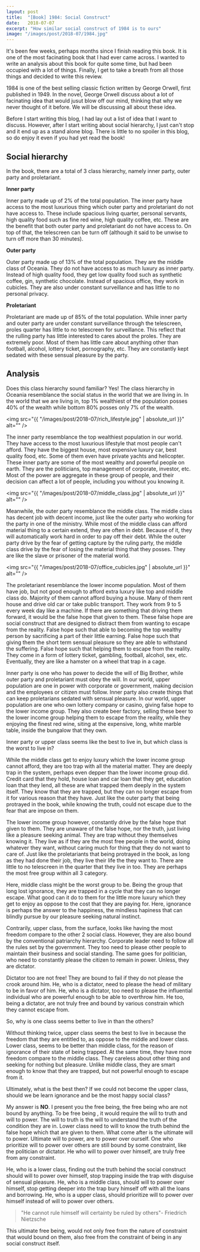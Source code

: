 ```yaml
---
layout: post
title:  "[Book] 1984: Social Construct"
date:   2018-07-07
excerpt: "How similar social construct of 1984 is to ours"
image: "/images/post/2018-07/1984.jpg"
---
```


It's been few weeks, perhaps months since I finish reading this book. It is one of the most facinating book that I had ever came across. I wanted to write an analysis about this book for quite some time, but had been occupied with a lot of things. Finally, I get to take a breath from all those things and decided to write this review. 

1984 is one of the best selling classic fiction written by George Orwell, first published in 1949. In the novel, George Orwell discuss about a lot of facinating idea that would jusut blow off our mind, thinking that why we never thought of it before. We will be discussing all about these idea. 

Before I start writing this blog, I had lay out a list of idea that I want to discuss. However, after I start writing about social hierarchy, I just can't stop and it end up as a stand alone blog. There is little to no spoiler in this blog, so do enjoy it even if you had yet read the book!  

## Social hierarchy

In the book, there are a total of 3 class hierarchy, namely inner party, outer party and proletariant. 

**Inner party**

Inner party made up of 2% of the total population. The inner party have access to the most luxurious thing which outer party and proletariant do not have access to. These include spacious living quarter, personal servants, high quality food such as fine red wine, high quality coffee, etc. These are the benefit that both outer party and proletariant do not have access to. On top of that, the telescreen can be turn off (although it said to be unwise to turn off more than 30 minutes).

**Outer party**

Outer party made up of 13% of the total population. They are the middle class of Oceania. They do not have access to as much luxury as inner party. Instead of high quality food, they get low quality food such as synthetic coffee, gin, synthetic chocolate. Instead of spacious office, they work in cubicles. They are also under constant surveillance and has little to no personal privacy. 

**Proletariant**

Proletariant are made up of 85% of the total population. While inner party and outer party are under constant surveillance through the telescreen, proles quarter has little to no telescreen for surveillance. This reflect that the rulling party has little interested to cares about the proles. They are extremely poor. Most of them has little care about anything other than football, alcohol, lottery ticket, pornography, etc. They are constantly kept sedated with these sensual pleasure by the party. 

## Analysis

Does this class hierarchy sound familiar? Yes! The class hierarchy in Oceania resemblance the social status in the world that we are living in. In the world that we are living in, top 1% wealthiest of the population posses 40% of the wealth while bottom 80% posses only 7% of the wealth. 

<span class="image right"><img src="{{ "/images/post/2018-07/rich_lifestyle.jpg" | absolute_url }}" alt="" /></span>

The inner party resemblance the top wealthiest population in our world. They have access to the most luxurious lifestyle that most people can't afford. They have the biggest house, most expensive luxury car, best quality food, etc. Some of them even have private yachts and helicopter. These inner party are some of the most wealthy and powerful people on earth. They are the politicians, top management of corporate, investor, etc. Most of the power are aggregate in these group of people, and their decision can affect a lot of people, including you without you knowing it. 

<span class="image left"><img src="{{ "/images/post/2018-07/middle_class.jpg" | absolute_url }}" alt="" /></span>

Meanwhile, the outer party resemblance the middle class. The middle class has decent job with decent income, just like the outer party who working for the party in one of the ministry. While most of the middle class can afford material thing to a certain extend, they are often in debt. Because of it, they will automatically work hard in order to pay off their debt. While the outer party drive by the fear of getting capture by the ruling party, the middle class drive by the fear of losing the material thing that they posses. They are like the slave or prisoner of the material world. 

<span class="image right"><img src="{{ "/images/post/2018-07/office_cubicles.jpg" | absolute_url }}" alt="" /></span>

The proletariant resemblance the lower income population. Most of them have job, but not good enough to afford extra luxury like top and middle class do. Majority of them cannot afford buying a house. Many of them rent house and drive old car or take public transport. They work from 9 to 5 every week day like a machine. If there are something that driving them forward, it would be the false hope that given to them. These false hope are social construct that are designed to distract them from wanting to escape from the reality. False hope such that able to becoming the top wealthy person by sacrificing a part of their little earning. False hope such that giving them the short term sensual pleasure so they are able to withstand the suffering. False hope such that helping them to escape from the reality. They come in a form of lottery ticket, gambling, football, alcohol, sex, etc. Eventually, they are like a hamster on a wheel that trap in a cage. 

Inner party is one who has power to decide the will of Big Brother, while outer party and proletariant must obey the will. In our world, upper population are one in power with corporate or government, making decision and the employees or citizen must follow. Inner party also create things that can keep proletarians sedated with sensual pleasure. In our world, upper population are one who own lottery company or casino, giving false hope to the lower income group. They also create beer factory, selling these beer to the lower income group helping them to escape from the reality, while they enjoying the finest red wine, siting at the expensive, long, white marble table, inside the bungalow that they own. 

Inner party or upper class seems like the best to live in, but which class is the worst to live in? 

While the middle class get to enjoy luxury which the lower income group cannot afford, they are too trap with all the material matter. They are deeply trap in the system, perhaps even depper than the lower income group did. Credit card that they hold, house loan and car loan that they get, education loan that they lend, all these are what trapped them deeply in the system itself. They know that they are trapped, but they can no longer escape from it for various reason that they have. Just like the outer party that being protrayed in the book, while knowing the truth, could not escape due to the fear that are impose on them.  

The lower income group however, constantly drive by the false hope that given to them. They are unaware of the false hope, nor the truth, just living like a pleasure seeking animal. They are trap without they themselves knowing it. They live as if they are the most free people in the world, doing whatever they want, without caring much for thing that they do not want to care of. Just like the proletariants that being protrayed in the book, as long as they had done their job, they live their life the they want to. There are little to no telescreen in the quarter that they live in too. They are perhaps the most free group within all 3 category. 

Here, middle class might be the worst group to be. Being the group that long lost ignorance, they are trapped in a cycle that they can no longer escape. What good can it do to them for the little more luxury which they get to enjoy as oppose to the cost that they are paying for. Here, ignorance is perhaps the answer to the happiness, the mindless hapiness that can blindly pursue by our pleasure seeking natural instinct. 

Contrarily, upper class, from the surface, looks like having the most freedom compare to the other 2 social class. However, they are also bound by the conventional patriarchy hierarchy. Corporate leader need to follow all the rules set by the government. They too need to please other people to maintain their business and social standing. The same goes for politician, who need to constantly please the citizen to remain in power. Unless, they are dictator. 

Dictator too are not free! They are bound to fail if they do not please the crook around him. He, who is a dictator, need to please the head of military to be in favor of him. He, who is a dictator, too need to please the influential individual who are powerful enough to be able to overthrow him. He too, being a dictator, are not truly free and bound by various constrain which they cannot escape from. 

So, why is one class seems better to live in than the others? 

Without thinking twice, upper class seems the best to live in because the freedom that they are entitled to, as oppose to the middle and lower class. Lower class, seems to be better than middle class, for the reason of ignorance of their state of being trapped. At the same time, they have more freedom compare to the middle class. They careless about other thing and seeking for nothing but pleasure. Unlike middle class, they are smart enough to know that they are trapped, but not powerful enough to escape from it. 

Ultimately, what is the best then? If we could not become the upper class, should we be learn ignorance and be the most happy social class? 

My answer is **NO**. I present you the free being, the free being who are not bound by anything. To be free being , it would require the will to truth and will to power. The will to truth is the will to understand the truth of the condition they are in. Lower class need to will to know the truth behind the false hope which that are given to them. What come after is the ultimate will to power. Ultimate will to power, are to power over ourself. One who prioritize will to power over others are still bound by some constraint, like the politician or dictator. He who will to power over himself, are truly free from any constraint. 

He, who is a lower class, finding out the truth behind the social construct should will to power over himself, stop trapping inside the trap with disguise of sensual pleasure. He, who is a middle class, should will to power over himself, stop getting deeper into the trap bury himself off with all the loans and borrowing. He, who is a upper class, should prioritize will to power over himself instead of will to power over others. 

<blockquote>"He cannot rule himself will certainty be ruled by others"- Friedrich Nietzsche</blockquote>

This ultimate free being, would not only free from the nature of constraint that would bound on them, also free from the constraint of being in any social construct itself. 